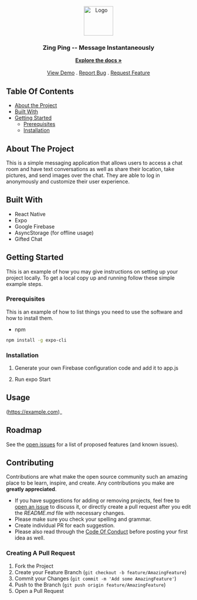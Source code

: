 <br/>
<p align="center">
  <a href="https://github.com/ggugliotta/Chat-App">
    <img src="ZingPing" alt="Logo" width="80" height="80">
  </a>

  <h3 align="center">Zing Ping -- Message Instantaneously </h3>

  <p align="center">
    <a href="https://github.com/ggugliotta/Chat-App"><strong>Explore the docs »</strong></a>
    <br/>
    <br/>
    <a href="https://github.com/ggugliotta/Chat-App">View Demo</a>
    .
    <a href="https://github.com/ggugliotta/Chat-App/issues">Report Bug</a>
    .
    <a href="https://github.com/ggugliotta/Chat-App/issues">Request Feature</a>
  </p>
</p>



## Table Of Contents

* [About the Project](#about-the-project)
* [Built With](#built-with)
* [Getting Started](#getting-started)
  * [Prerequisites](#prerequisites)
  * [Installation](#installation)



## About The Project

This is a simple messaging application that allows users to access a chat room and have text conversations as well as share their location, take pictures, and send images over the chat. They are able to log in anonymously and customize their user experience. 

## Built With

- React Native
- Expo
- Google Firebase
- AsyncStorage (for offline usage)
- Gifted Chat

## Getting Started

This is an example of how you may give instructions on setting up your project locally.
To get a local copy up and running follow these simple example steps.

### Prerequisites

This is an example of how to list things you need to use the software and how to install them.

* npm

```sh
npm install -g expo-cli
```

### Installation

1. Generate your own Firebase configuration code and add it to app.js

2. Run expo Start

## Usage

(https://example.com)_

## Roadmap

See the [open issues](https://github.com/ggugliotta/Chat-App/issues) for a list of proposed features (and known issues).

## Contributing

Contributions are what make the open source community such an amazing place to be learn, inspire, and create. Any contributions you make are **greatly appreciated**.
* If you have suggestions for adding or removing projects, feel free to [open an issue](https://github.com/ggugliotta/Chat-App/issues/new) to discuss it, or directly create a pull request after you edit the *README.md* file with necessary changes.
* Please make sure you check your spelling and grammar.
* Create individual PR for each suggestion.
* Please also read through the [Code Of Conduct](https://github.com/ggugliotta/Chat-App/blob/main/CODE_OF_CONDUCT.md) before posting your first idea as well.

### Creating A Pull Request

1. Fork the Project
2. Create your Feature Branch (`git checkout -b feature/AmazingFeature`)
3. Commit your Changes (`git commit -m 'Add some AmazingFeature'`)
4. Push to the Branch (`git push origin feature/AmazingFeature`)
5. Open a Pull Request



